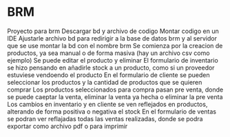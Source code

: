 # BRM
Proyecto para brm
Descargar bd y archivo de codigo
Montar codigo en un IDE
Ajustarle archivo bd para redirigir a la base de datos brm y al servidor que se use
montar la bd con el nombre brm
Se comienza por la creacion de productos, ya sea manual o de forma masiva (hay un archivo csv como ejemplo)
Se puede editar el producto y eliminar
El formulario de inventario se hizo pensando en añadirle stock a un producto, como si un proveedor estuviese vendoendo el producto
En el formulario de cliente se pueden seleccionar los productos y la cantidad de productos que se quieren comprar
Los productos seleccionados para compra pasan pre venta, donde se puede caeptar la venta, eliminar la venta ya hecha o eliminar la pre venta
Los cambios en inventario y en cliente se ven reflejados en productos, alterando de forma positiva o negativa el stock
En el formulario de ventas se podran ver reflajadas todas las ventas realizadas, donde se podra exportar como archivo pdf o para imprimir
